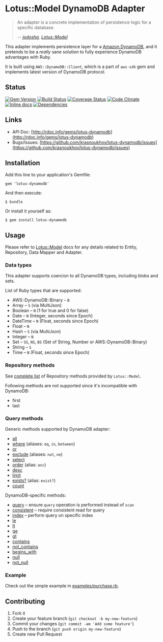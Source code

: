 # Lotus::Model DynamoDB Adapter

> An adapter is a concrete implementation of persistence logic for a specific
> database.
>
> -- <cite>[jodosha](https://github.com/jodosha), [Lotus::Model](https://github.com/lotus/model)</cite>

This adapter implements persistence layer for a [Amazon DynamoDB](https://aws.amazon.com/dynamodb/),
and it pretends to be a _really_ sane solution to fully experience DynamoDB advantages with Ruby.

It is built using ```AWS::DynamoDB::Client```, which is a part of ```aws-sdk``` gem and implements latest version of DynamoDB protocol.

## Status

[![Gem Version](https://badge.fury.io/rb/lotus-dynamodb.svg)](http://badge.fury.io/rb/lotus-dynamodb)
[![Build Status](https://secure.travis-ci.org/krasnoukhov/lotus-dynamodb.svg?branch=master)](http://travis-ci.org/krasnoukhov/lotus-dynamodb?branch=master)
[![Coverage Status](https://img.shields.io/coveralls/krasnoukhov/lotus-dynamodb.svg)](https://coveralls.io/r/krasnoukhov/lotus-dynamodb?branch=master)
[![Code Climate](https://img.shields.io/codeclimate/github/krasnoukhov/lotus-dynamodb.svg)](https://codeclimate.com/github/krasnoukhov/lotus-dynamodb)
[![Inline docs](http://inch-pages.github.io/github/krasnoukhov/lotus-dynamodb.svg)](http://inch-pages.github.io/github/krasnoukhov/lotus-dynamodb)
[![Dependencies](https://gemnasium.com/krasnoukhov/lotus-dynamodb.svg)](https://gemnasium.com/krasnoukhov/lotus-dynamodb)

## Links

* API Doc: [http://rdoc.info/gems/lotus-dynamodb](http://rdoc.info/gems/lotus-dynamodb)
* Bugs/Issues: [https://github.com/krasnoukhov/lotus-dynamodb/issues](https://github.com/krasnoukhov/lotus-dynamodb/issues)

## Installation

Add this line to your application's Gemfile:

    gem 'lotus-dynamodb'

And then execute:

    $ bundle

Or install it yourself as:

    $ gem install lotus-dynamodb

## Usage

Please refer to [Lotus::Model](https://github.com/lotus/model#usage) docs for any details related to Entity, Repository, Data Mapper and Adapter.

### Data types

This adapter supports coercion to all DynamoDB types, including blobs and sets.

List of Ruby types that are supported:

* AWS::DynamoDB::Binary – ```B```
* Array – ```S``` (via MultiJson)
* Boolean – ```N``` (1 for true and 0 for false)
* Date – ```N``` (Integer, seconds since Epoch)
* DateTime – ```N``` (Float, seconds since Epoch)
* Float – ```N```
* Hash – ```S``` (via MultiJson)
* Integer – ```N```
* Set – ```SS```, ```NS```, ```BS``` (Set of String, Number or AWS::DynamoDB::Binary)
* String – ```S```
* Time – ```N``` (Float, seconds since Epoch)

### Repository methods

See [complete list](https://github.com/lotus/model#repositories) of Repository methods provided by ```Lotus::Model```.

Following methods are not supported since it's incompatible with DynamoDB:

* first
* last

### Query methods

Generic methods supported by DynamoDB adapter:

* [all](http://rdoc.info/gems/lotus-dynamodb/Lotus/Model/Adapters/Dynamodb/Query#all-instance_method)
* [where](http://rdoc.info/gems/lotus-dynamodb/Lotus/Model/Adapters/Dynamodb/Query#where-instance_method) (aliases: ```eq```, ```in```, ```between```)
* [or](http://rdoc.info/gems/lotus-dynamodb/Lotus/Model/Adapters/Dynamodb/Query#or-instance_method)
* [exclude](http://rdoc.info/gems/lotus-dynamodb/Lotus/Model/Adapters/Dynamodb/Query#exclude-instance_method) (aliases: ```not```, ```ne```)
* [select](http://rdoc.info/gems/lotus-dynamodb/Lotus/Model/Adapters/Dynamodb/Query#select-instance_method)
* [order](http://rdoc.info/gems/lotus-dynamodb/Lotus/Model/Adapters/Dynamodb/Query#order-instance_method) (alias: ```asc```)
* [desc](http://rdoc.info/gems/lotus-dynamodb/Lotus/Model/Adapters/Dynamodb/Query#desc-instance_method)
* [limit](http://rdoc.info/gems/lotus-dynamodb/Lotus/Model/Adapters/Dynamodb/Query#limit-instance_method)
* [exists?](http://rdoc.info/gems/lotus-dynamodb/Lotus/Model/Adapters/Dynamodb/Query#exist%3F-instance_method) (alias: ```exist?```)
* [count](http://rdoc.info/gems/lotus-dynamodb/Lotus/Model/Adapters/Dynamodb/Query#count-instance_method)

DynamoDB-specific methods:

* [query](http://rdoc.info/gems/lotus-dynamodb/Lotus/Model/Adapters/Dynamodb/Query#query-instance_method) – ensure ```query``` operation is performed instead of ```scan```
* [consistent](http://rdoc.info/gems/lotus-dynamodb/Lotus/Model/Adapters/Dynamodb/Query#consistent-instance_method) – require consistent read for query
* [index](http://rdoc.info/gems/lotus-dynamodb/Lotus/Model/Adapters/Dynamodb/Query#index-instance_method) – perform query on specific index
* [le](http://rdoc.info/gems/lotus-dynamodb/Lotus/Model/Adapters/Dynamodb/Query#le-instance_method)
* [lt](http://rdoc.info/gems/lotus-dynamodb/Lotus/Model/Adapters/Dynamodb/Query#lt-instance_method)
* [ge](http://rdoc.info/gems/lotus-dynamodb/Lotus/Model/Adapters/Dynamodb/Query#ge-instance_method)
* [gt](http://rdoc.info/gems/lotus-dynamodb/Lotus/Model/Adapters/Dynamodb/Query#gt-instance_method)
* [contains](http://rdoc.info/gems/lotus-dynamodb/Lotus/Model/Adapters/Dynamodb/Query#contains-instance_method)
* [not_contains](http://rdoc.info/gems/lotus-dynamodb/Lotus/Model/Adapters/Dynamodb/Query#not_contains-instance_method)
* [begins_with](http://rdoc.info/gems/lotus-dynamodb/Lotus/Model/Adapters/Dynamodb/Query#begins_with-instance_method)
* [null](http://rdoc.info/gems/lotus-dynamodb/Lotus/Model/Adapters/Dynamodb/Query#null-instance_method)
* [not_null](http://rdoc.info/gems/lotus-dynamodb/Lotus/Model/Adapters/Dynamodb/Query#not_null-instance_method)

### Example

Check out the simple example in [examples/purchase.rb](examples/purchase.rb).

## Contributing

1. Fork it
2. Create your feature branch (`git checkout -b my-new-feature`)
3. Commit your changes (`git commit -am 'Add some feature'`)
4. Push to the branch (`git push origin my-new-feature`)
5. Create new Pull Request
